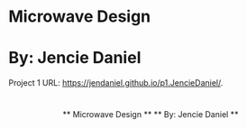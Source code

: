 # Microwave Design
# By: Jencie Daniel

Project 1 URL: https://jendaniel.github.io/p1.JencieDaniel/.

# 


<p align="center">
     ** Microwave Design **
     ** By: Jencie Daniel **
</p>

